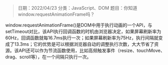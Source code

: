 > 日期：2022/04/23
分类：JavaScript、DOM
题目：你知道window.requestAnimationFrame吗？

window.requestAnimationFrame()是DOM中用于执行动画的一个API，与setTimeout对比，该API执行回调函数的时机由浏览器决定，如果屏幕刷新率为60Hz，回调函数就每16.7ms执行一次；如果屏幕刷新率为75Hz，执行间隔就变成了13.3ms；它的优势是可以根据浏览器自动的调整执行次数，大大节省了资源。该API还可以作为节流函数使用，比如高频触发事件（resize、touchMove、drag、scroll等），在一个间隔只执行一次。